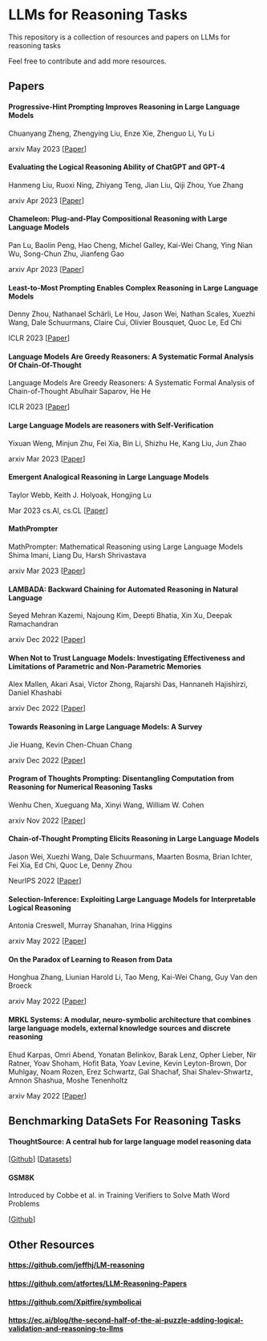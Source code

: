 # LLMs for Reasoning Tasks


This repository is a collection of resources and papers on LLMs for reasoning tasks

Feel free to contribute and add more resources.
 

## Papers

#### Progressive-Hint Prompting Improves Reasoning in Large Language Models
Chuanyang Zheng, Zhengying Liu, Enze Xie, Zhenguo Li, Yu Li

arxiv May 2023 [[Paper](https://arxiv.org/pdf/2304.09797.pdf)] 

#### Evaluating the Logical Reasoning Ability of ChatGPT and GPT-4
Hanmeng Liu, Ruoxi Ning, Zhiyang Teng, Jian Liu, Qiji Zhou, Yue Zhang

arxiv Apr 2023 [[Paper](https://arxiv.org/pdf/2304.03439.pdf)] 

#### Chameleon: Plug-and-Play Compositional Reasoning with Large Language Models
Pan Lu, Baolin Peng, Hao Cheng, Michel Galley, Kai-Wei Chang, Ying Nian Wu, Song-Chun Zhu, Jianfeng Gao 

arxiv Apr 2023 [[Paper](https://arxiv.org/pdf/2304.09842.pdf)] 

#### Least-to-Most Prompting Enables Complex Reasoning in Large Language Models
Denny Zhou, Nathanael Schärli, Le Hou, Jason Wei, Nathan Scales, Xuezhi Wang, Dale Schuurmans, Claire Cui, Olivier Bousquet, Quoc Le, Ed Chi

ICLR 2023 [[Paper](https://arxiv.org/pdf/2205.10625.pdf)]

#### Language Models Are Greedy Reasoners: A Systematic Formal Analysis Of Chain-Of-Thought
Language Models Are Greedy Reasoners: A Systematic Formal Analysis of Chain-of-Thought
Abulhair Saparov, He He

ICLR 2023 [[Paper](https://arxiv.org/pdf/2210.01240.pdf)]

#### Large Language Models are reasoners with Self-Verification
Yixuan Weng, Minjun Zhu, Fei Xia, Bin Li, Shizhu He, Kang Liu, Jun Zhao 

arxiv Mar 2023 [[Paper](https://arxiv.org/pdf/2212.09561.pdf)]

#### Emergent Analogical Reasoning in Large Language Models
Taylor Webb, Keith J. Holyoak, Hongjing Lu

Mar 2023 cs.AI, cs.CL [[Paper](https://arxiv.org/pdf/2212.09196.pdf)]

####  MathPrompter 
MathPrompter: Mathematical Reasoning using Large Language Models
Shima Imani, Liang Du, Harsh Shrivastava

arxiv Mar 2023 [[Paper](https://arxiv.org/pdf/2303.05398.pdf)]

#### LAMBADA: Backward Chaining for Automated Reasoning in Natural Language
Seyed Mehran Kazemi, Najoung Kim, Deepti Bhatia, Xin Xu, Deepak Ramachandran 

arxiv Dec 2022 [[Paper](https://arxiv.org/pdf/2212.13894.pdf)] 

#### When Not to Trust Language Models: Investigating Effectiveness and Limitations of Parametric and Non-Parametric Memories
Alex Mallen, Akari Asai, Victor Zhong, Rajarshi Das, Hannaneh Hajishirzi, Daniel Khashabi 

arxiv Dec 2022 [[Paper](https://arxiv.org/pdf/2212.10511.pdf)]

#### Towards Reasoning in Large Language Models: A Survey
Jie Huang, Kevin Chen-Chuan Chang

arxiv Dec 2022 [[Paper](https://arxiv.org/pdf/2212.10403.pdf)]

#### Program of Thoughts Prompting: Disentangling Computation from Reasoning for Numerical Reasoning Tasks
Wenhu Chen, Xueguang Ma, Xinyi Wang, William W. Cohen

arxiv Nov 2022 [[Paper](https://arxiv.org/pdf/2211.12588.pdf)]

#### Chain-of-Thought Prompting Elicits Reasoning in Large Language Models
Jason Wei, Xuezhi Wang, Dale Schuurmans, Maarten Bosma, Brian Ichter, Fei Xia, Ed Chi, Quoc Le, Denny Zhou 

NeurIPS 2022 [[Paper](https://arxiv.org/pdf/2201.11903.pdf)]

#### Selection-Inference: Exploiting Large Language Models for Interpretable Logical Reasoning
Antonia Creswell, Murray Shanahan, Irina Higgins

arxiv May 2022 [[Paper](https://arxiv.org/pdf/2205.09712.pdf)]

#### On the Paradox of Learning to Reason from Data
Honghua Zhang, Liunian Harold Li, Tao Meng, Kai-Wei Chang, Guy Van den Broeck 

arxiv May 2022 [[Paper](https://arxiv.org/pdf/2205.11502.pdf)]

#### MRKL Systems: A modular, neuro-symbolic architecture that combines large language models, external knowledge sources and discrete reasoning
Ehud Karpas, Omri Abend, Yonatan Belinkov, Barak Lenz, Opher Lieber, Nir Ratner, Yoav Shoham, Hofit Bata, Yoav Levine, Kevin Leyton-Brown, Dor Muhlgay, Noam Rozen, Erez Schwartz, Gal Shachaf, Shai Shalev-Shwartz, Amnon Shashua, Moshe Tenenholtz

arxiv May 2022 [[Paper](https://arxiv.org/pdf/2205.00445.pdf)]

## Benchmarking DataSets For Reasoning Tasks

#### ThoughtSource: A central hub for large language model reasoning data
[[Github](https://github.com/openbiolink/thoughtsource)] 
[[Datasets](https://github.com/openbiolink/thoughtsource#available-datasets)]


#### GSM8K
Introduced by Cobbe et al. in Training Verifiers to Solve Math Word Problems

[[Github](https://github.com/openai/grade-school-math)]


## Other Resources 

#### https://github.com/jeffhj/LM-reasoning

#### https://github.com/atfortes/LLM-Reasoning-Papers

#### https://github.com/Xpitfire/symbolicai

#### https://ec.ai/blog/the-second-half-of-the-ai-puzzle-adding-logical-validation-and-reasoning-to-llms


